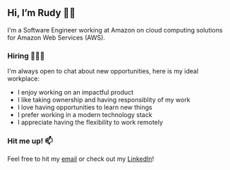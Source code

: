 ## Hi, I’m Rudy 👋🏽
I'm a Software Engineer working at Amazon on cloud computing solutions for Amazon Web Services (AWS).
<!---
rudy-patel/rudy-patel is a ✨ special ✨ repository because its `README.md` (this file) appears on your GitHub profile.
You can click the Preview link to take a look at your changes.
--->

### Hiring 👨🏽‍💻
I'm always open to chat about new opportunities, here is my ideal workplace:
- I enjoy working on an impactful product
- I like taking ownership and having responsiblity of my work
- I love having opportunities to learn new things
- I prefer working in a modern technology stack
- I appreciate having the flexibility to work remotely

### Hit me up! 📫
Feel free to hit my [email](mailto:itsrudypatel@gmail.com) or check out my [LinkedIn](https://www.linkedin.com/in/itsrudypatel/)!
